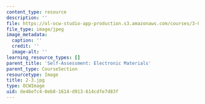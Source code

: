 ```yaml
---
content_type: resource
description: ''
file: https://ol-ocw-studio-app-production.s3.amazonaws.com/courses/3-091sc-introduction-to-solid-state-chemistry-fall-2010/de46efc40eb81614d913614cdfe7d83f_2-3.jpg
file_type: image/jpeg
image_metadata:
  caption: ''
  credit: ''
  image-alt: ''
learning_resource_types: []
parent_title: 'Self-Assessment: Electronic Materials'
parent_type: CourseSection
resourcetype: Image
title: 2-3.jpg
type: OCWImage
uid: de46efc4-0eb8-1614-d913-614cdfe7d83f
---
```


